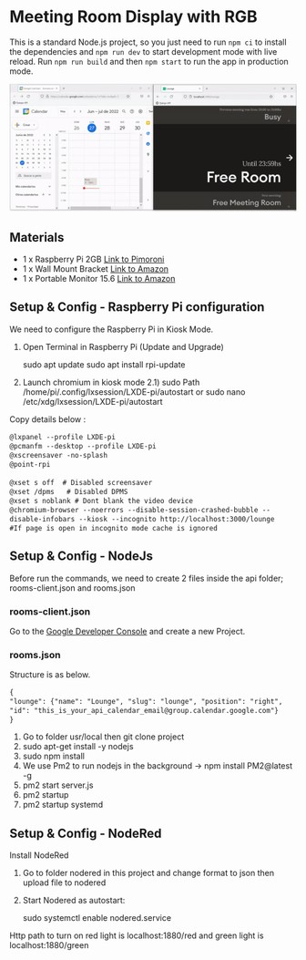# Meeting Room Display with RGB

This is a standard Node.js project, so you just need to run `npm ci` to install the dependencies and `npm run dev` to start development mode with live reload. Run `npm run build` and then `npm start` to run the app in production mode.

![Farmers Market Finder - Animated gif demo](demo/demo.gif)

## Materials

- 1 x Raspberry Pi 2GB [Link to Pimoroni](https://shop.pimoroni.com/products/raspberry-pi-4-essentials-kit?variant=39850460119123)
- 1 x Wall Mount Bracket [Link to Amazon](https://www.amazon.co.uk/dp/B07PDG7PRL/ref=sspa_dk_detail_4?psc=1p13NParams&smid=A3G1GPKDFEJLJM&spLa=ZW5jcnlwdGVkUXVhbGlmaWVyPUEyNEI1RDdWNlZaNjJRJmVuY3J5cHRlZElkPUEwMTY2ODM5MkhEMEMzU01OUVk3RiZlbmNyeXB0ZWRBZElkPUEwNjM4MTE3M0dXOVZKWlZVNVlJWSZ3aWRnZXROYW1lPXNwX2RldGFpbDImYWN0aW9uPWNsaWNrUmVkaXJlY3QmZG9Ob3RMb2dDbGljaz10cnVl)
- 1 x Portable Monitor 15.6 [Link to Amazon](https://www.amazon.co.uk/Pisichen-Portable-1920x1080-Compatible-Raspberry/dp/B08T7F69R1/ref=sr_1_6?keywords=15.6+inch+screen&qid=1636294649&qsid=260-5128270-6527226&sr=8-6&sres=B08B3N99S6%2CB00FE690DI%2CB08B5F3721%2CB08T7F69R1%2CB08CXQ8Z5F%2CB07GST9YD8%2CB01F5OHLAM%2CB088FHSWJL%2CB096FG33NX%2CB07ZLY26FW%2CB071S84ZW7%2CB0924L6HQX%2CB01H76JM2G%2CB08MVQMH37%2CB01J5VTP0A%2CB07N8XG947&srpt=MONITOR)


## Setup & Config - Raspberry Pi configuration

We need to configure the Raspberry Pi in Kiosk Mode. 

1) Open Terminal in Raspberry Pi (Update and Upgrade)

    sudo apt update
    sudo apt install rpi-update

2) Launch chromium in kiosk mode 
2.1)  sudo  Path /home/pi/.config/lxsession/LXDE-pi/autostart or sudo nano /etc/xdg/lxsession/LXDE-pi/autostart


   
Copy details below :   
  
    @lxpanel --profile LXDE-pi
    @pcmanfm --desktop --profile LXDE-pi
    @xscreensaver -no-splash
    @point-rpi

    @xset s off  # Disabled screensaver
    @xset /dpms   # Disabled DPMS 
    @xset s noblank # Dont blank the video device
    @chromium-browser --noerrors --disable-session-crashed-bubble --disable-infobars --kiosk --incognito http://localhost:3000/lounge    #If page is open in incognito mode cache is ignored


## Setup & Config - NodeJs

Before run the commands, we need to create 2 files inside the api folder; rooms-client.json and rooms.json

### rooms-client.json

Go to the [Google Developer Console](https://console.developers.google.com/) and create a new Project.

### rooms.json
Structure is as below. 

    {
    "lounge": {"name": "Lounge", "slug": "lounge", "position": "right", "id": "this_is_your_api_calendar_email@group.calendar.google.com"}
    }

1) Go to folder usr/local then git clone project
1) sudo apt-get install -y nodejs
1) sudo npm install
2) We use Pm2 to run nodejs in the background ->  npm install PM2@latest -g
3) pm2 start server.js 
4) pm2 startup
5) pm2 startup systemd 

## Setup & Config - NodeRed

Install NodeRed
1) Go to folder nodered in this project and change format to json then upload file to nodered
2) Start Nodered as autostart:   
  
    sudo systemctl enable nodered.service

Http path to turn on red light is localhost:1880/red and green light is localhost:1880/green



